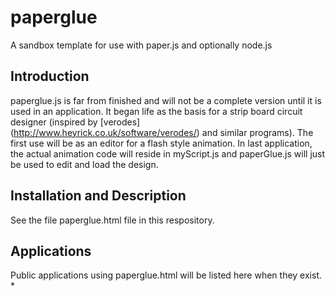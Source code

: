 # paperglue
A sandbox template for use with paper.js and optionally node.js
## Introduction
paperglue.js is far from finished and will not be a complete version until it is used in an application.  It began life as the basis for a strip board circuit designer (inspired by [verodes] (http://www.heyrick.co.uk/software/verodes/) and similar programs). The first use will be as an editor for a flash style animation.  In last application, the actual animation code will reside in myScript.js and paperGlue.js will just be used to edit and load the design.
## Installation and Description
See the file paperglue.html file in this respository.
## Applications
Public applications using paperglue.html will be listed here when they exist.
*
